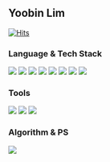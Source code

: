 ## Yoobin Lim 

[![Hits](https://hits.seeyoufarm.com/api/count/incr/badge.svg?url=https%3A%2F%2Fgithub.com%2Fbini59&count_bg=%2379C042&title_bg=%23555555&icon=&icon_color=%23E7E7E7&title=hits&edge_flat=false)](https://hits.seeyoufarm.com)

<div id="stack"> 
  <h3> Language & Tech Stack </h3>
  <div>
    <p>
      <img src="https://img.shields.io/badge/Express-000000?style=flat-square&logo=Express&logoColor=white"/>  
      <img src="https://img.shields.io/badge/Node.js-339933?style=flat-square&logo=Node.js&logoColor=white"/>    
      <img src="https://img.shields.io/badge/HTML5-E34F26?style=flat-square&logo=HTML5&logoColor=white">
      <img src="https://img.shields.io/badge/CSS3-1572B6?style=flat-square&logo=CSS3&logoColor=white">
      <img src="https://img.shields.io/badge/JavaScript-F7DF1E?style=flat-square&logo=Javascript&logoColor=black">
      <img src="https://img.shields.io/badge/TypeScript-3178C6?style=flat-square&logo=Typescript&logoColor=black">
      <img src="https://img.shields.io/badge/React-61DAFB?style=flat-square&logo=React&logoColor=white">
      <img src="https://img.shields.io/badge/Next.js-000000?style=flat-square&logo=Next.js&logoColor=white">
    </p>
  </div>
  
  <h3> Tools </h3>
  <p>
    <img src="https://img.shields.io/badge/GitHub-181717?style=flat-square&logo=GitHub&logoColor=white"/>
    <img src="https://img.shields.io/badge/Notion-000000?style=flat-square&logo=Notion&logoColor=white"/>
    <img src="https://img.shields.io/badge/docker-2496ED?style=flat-square&logo=docker&logoColor=blue"/>
  </p>
  <h3> Algorithm & PS </h3>
  <p>
    <a href="https://solved.ac/bean0234"><img src="http://mazassumnida.wtf/api/v2/generate_badge?boj=bean0234"/></a>
  </p>
 </div>
 
